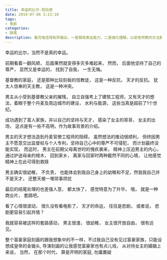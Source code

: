 ```yaml
---
title: 幸运的比尔-观后感
date: 2019-07-06 3:23:10
tags: 
- 电影
categories: 
- 随笔
description: 看完电信得有所输出，一是锻炼表达能力，二是强化理解。以前老师教的方法都是很实用的，年轻时候的叛逆影响到现在，走了许多弯路，发现虚心接受是一种高贵且实用的态度。
---
```


幸运的比尔，当然不是真的幸运。 

前期看着一翻风顺， 后面果然就变得多灾多难起来， 然而， 后面他坚持了自己的尊严， 显然又是幸运的， 找到了自我， 一生无悔。 

基督教的家庭， 还是那种比较刻板的信教徒， 这是一种反抗， 天才的反抗。 犹太人信奉的天主教， 这是一种冲突。

男主从小受到基督教父亲的摧残， 自立自强考上了建筑工程师，又有天才的想法，着眼于整个丹麦及周边城市的建设， 水利与能源， 这些当真是超前了1个世纪。 

成功遇到了富人家族，并以自己的坚持与天才， 感染了女主的哥哥， 女主的出场， 这点是有一些不高明，作为故事背景的介绍。 

男主的天才想法造到丹麦官僚工程师的阻碍， 虽然想法的推动很顺利， 但终因男主不愿意交出监督权与个人专利，坚持自己心中的尊严不可侵犯， 而计划最终没能实现， 
而这时， 男主在前期父母离世时的愧疚袭来， 精神上压迫男主的内心， 通过护送母亲的棺木， 回到家乡， 离家与回家时两种截然不同的心境， 让他感觉精神上在此可得到救赎

男主确实很幼稚， 不负责， 也能体会到我自己身上的幼稚和不足，然我我自己并不是天才， 还整天被一堆琐事烦扰 

最后的结尾处理的也差强人意， 都太快了， 感觉特意为了升华， 哦， 就是一种商业片， 套路吧。


看了心情很波动， 很久没有看电影了， 天才的命运， 往往是悲剧， 或者说， 悲剧更容易引起共情？ 

我就容易被这样的套路感动， 男主很渣， 很幼稚， 女主很开放自由， 很有远见。 

整个富豪家庭刻画的跟我想象中的不一样，不过我自己没有见过富豪家族，只能设想成皇帝的金锄头, 导演刻画的让我感觉富豪家也有点儿戏， 从对待女主的婚姻上来说， 当然， 在那个时代， 算是开明的家庭, 勿庸置疑

